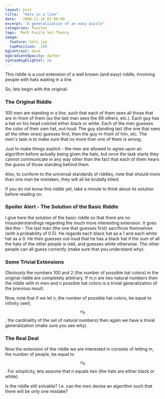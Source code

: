 ```yaml
---
layout: post
title:  "Hats in a line"
date:   2008-11-16 01:00:00
excerpt: "A generalization of an easy puzzle"
categories: Puzzles
tags:  Math Puzzle Set-Theory
image:
  feature: hats.jpg
  topPosition: -100
bgContrast: dark
bgGradientOpacity: darker
syntaxHighlighter: no
---
```

This riddle is a cool extension of a well known (and easy) riddle, involving people with hats waiting in a line.

So, lets begin with the original:

### The Original Riddle
100 men are standing in a line, such that each of them sees all those that are in-front of them (so the last man sees the 99 others, etc.). Each guy has a hat on his head colored either black or white. Each of the men guesses the color of their own hat, out-loud. The guy standing last (the one that sees all the other ones) guesses first, then the guy in-front of him, etc. The men's task is to make sure that no more than one of them is wrong.

Just to make things explicit - the men are allowed to agree upon an algorithm before actually being given the hats, but once the task starts they cannot communicate in any way other than the fact that each of them hears the guess of those standing behind them.

Also, to conform to the universal standards of riddles, note that should more than one man be mistaken, they will all be brutally killed.

If you do not know this riddle yet, take a minute to think about its solution before reading on.

### Spoiler Alert - The Solution of the Basic Riddle
I give here the solution of the basic riddle so that there are no misunderstandings regarding the much more interesting extension. It goes like this - The last man (the one that guesses first) sacrifices themselves (with a probability of 0.5). He regards each black hat as a 1 and each white hat as a 0. He then guesses out-loud that he has a black hat if the sum of all the hats of the other people is odd, and guesses white otherwise. The other people can all guess correctly (make sure that you understand why).

### Some Trivial Extensions
Obviously the numbers 100 and 2 (the number of possible hat colors) in the original riddle are completely arbitrary. If m,n are two natural numbers then the riddle with m men and n possible hat colors is a trivial generalization of the previous result.

Now, note that if we let n, the number of possible hat colors, be equal to infinity (well, $$\aleph_0$$, the cardinality of the set of natural numbers) then again we have a trivial generalization (make sure you see why).

### The Real Deal
Now the extension of the riddle we are interested in consists of letting m, the number of people, be equal to $$\aleph_0$$. For simplicity, lets assume that n equals two (the hats are either black or white).

Is the riddle still solvable? I.e. can the men devise an algorithm such that there will be only one mistake?
